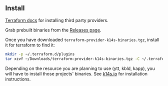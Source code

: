 ## Install

[Terraform docs](https://www.terraform.io/docs/configuration/providers.html#third-party-plugins) for installing third party providers.

Grab prebuilt binaries from the [Releases page](https://github.com/k14s/terraform-provider-k14s/releases).

Once you have downloaded `terraform-provider-k14s-binaries.tgz`, install it for terraform to find it:

```bash
mkdir -p ~/.terraform.d/plugins
tar xzvf ~/Downloads/terraform-provider-k14s-binaries.tgz -C ~/.terraform.d/plugins/
```

Depending on the resource you are planning to use (ytt, kbld, kapp), you will have to install those projects' binaries. See [k14s.io](https://k14s.io) for installation instructions.
